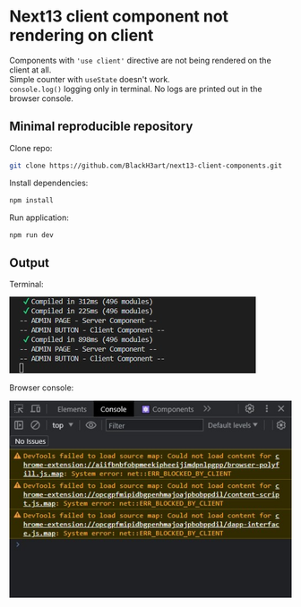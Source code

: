 # Next13 client component not rendering on client

Components with `'use client'` directive are not being rendered on the client at all.\
Simple counter with `useState` doesn't work.\
`console.log()` logging only in terminal. No logs are printed out in the browser console.

## Minimal reproducible repository
Clone repo:
```bash
git clone https://github.com/BlackH3art/next13-client-components.git
```
Install dependencies:
```bash
npm install
```
Run application:
```bash
npm run dev
```

## Output

Terminal:

![terminal](https://github.com/BlackH3art/next13-client-components/blob/main/src/images/output.jpg "Terminal")

Browser console:

![console](https://github.com/BlackH3art/next13-client-components/blob/main/src/images/console.jpg "Console")
